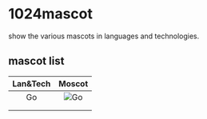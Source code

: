 # 1024mascot
show the various mascots in languages and technologies.



## mascot list

| Lan&Tech |                       Moscot                       |
| :------: | :------------------------------------------------: |
|    Go    | ![Go](./asset/img.Go.png)                          |
|          |                                                    |
|          |                                                    |

